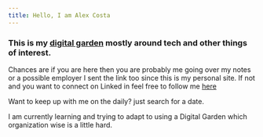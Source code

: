 ```yaml
---
title: Hello, I am Alex Costa
---
```


### This is my [digital garden](https://github.com/MaggieAppleton/digital-gardeners) mostly around tech and other things of interest.


Chances are if you are here then you are probably me going over my notes or a possible employer I sent the link too since this is my personal site. If not and you want to connect on Linked in feel free to follow me [here](https://www.linkedin.com/in/alexmcosta/)

Want to keep up with me on the daily? just search for a date.

I am currently learning and trying to adapt to using a Digital Garden which organization wise is a little hard.